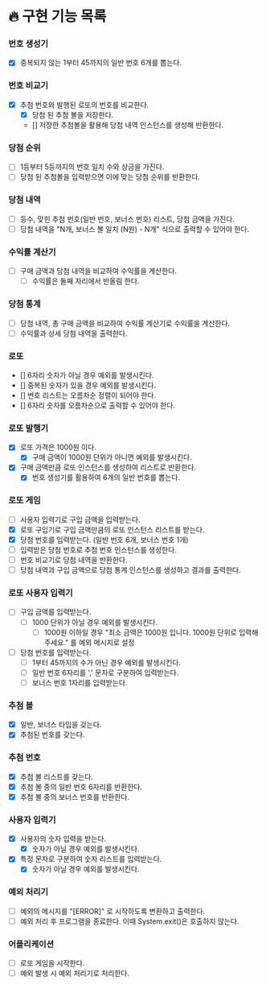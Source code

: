 

 # 🔥 구현 기능 목록

### 번호 생성기
 - [x] 중복되지 않는 1부터 45까지의 일반 번호 6개를 뽑는다.

### 번호 비교기
- [x] 추첨 번호와 발행된 로또의 번호를 비교한다.
  - [x] 당첨 된 추첨 볼을 저장한다.
  - [] 저장한 추첨볼을 활용해 당첨 내역 인스턴스를 생성해 반환한다.

### 당첨 순위
- [ ] 1등부터 5등까지의 번호 일치 수와 상금을 가진다.
- [ ] 당첨 된 추첨볼을 입력받으면 이에 맞는 당첨 순위를 반환한다.

### 당첨 내역
- [ ] 등수, 맞힌 추첨 번호(일반 번호, 보너스 번호) 리스트, 당첨 금액을 가진다.
- [ ] 당첨 내역을 "N개, 보너스 볼 일치 (N원) - N개" 식으로 출력할 수 있어야 한다.

### 수익률 계산기
- [ ] 구매 금액과 당첨 내역을 비교하여 수익률을 계산한다.
    - [ ] 수익률은 둘째 자리에서 반올림 한다.

### 당첨 통계
- [ ] 당첨 내역, 총 구매 금액을 비교하여 수익률 계산기로 수익률을 계산한다.
- [ ] 수익률과 상세 당첨 내역을 출력한다.

### 로또
- [] 6자리 숫자가 아닐 경우 예외를 발생시킨다.
- [] 중복된 숫자가 있을 경우 예외를 발생시킨다.
- [] 번호 리스트는 오름차순 정렬이 되어야 한다.
- [] 6자리 숫자를 오름차순으로 출력할 수 있어야 한다.

### 로또 발행기
- [x] 로또 가격은 1000원 이다.
  - [x] 구매 금액이 1000원 단위가 아니면 예외를 발생시킨다.
- [x] 구매 금액만큼 로또 인스턴스를 생성하여 리스트로 반환한다.
  - [x] 번호 생성기를 활용하여 6개의 일반 번호를 뽑는다.

### 로또 게임
- [ ] 사용자 입력기로 구입 금액을 입력받는다.
- [x] 로또 구입기로 구입 금액만큼의 로또 인스턴스 리스트를 받는다.
- [x] 당첨 번호를 입력받는다. (일반 번호 6개, 보너스 번호 1개)
- [ ] 입력받은 당첨 번호로 추첨 번호 인스턴스를 생성한다.
- [ ] 번호 비교기로 당첨 내역을 반환한다.
- [ ] 당첨 내역과 구입 금액으로 당첨 통계 인스턴스를 생성하고 결과를 출력한다.

### 로또 사용자 입력기
- [ ] 구입 금액를 입력받는다.
  - [ ] 1000 단위가 아닐 경우 예외를 발생시킨다.
    - [ ] 1000원 이하일 경우 "최소 금액은 1000원 입니다. 1000원 단위로 입력해주세요." 를 예외 메시지로 설정
- [ ] 당첨 번호를 입력받는다.
  - [ ] 1부터 45까지의 수가 아닌 경우 예외를 발생시킨다.
  - [ ] 일반 번호 6자리를 ',' 문자로 구분하여 입력받는다.
  - [ ] 보너스 번호 1자리를 입력받는다.

### 추첨 볼
- [x] 일반, 보너스 타입을 갖는다.
- [x] 추첨된 번호를 갖는다.

### 추첨 번호
- [x] 추첨 볼 리스트를 갖는다.
- [x] 추첨 볼 중의 일반 번호 6자리를 반환한다. 
- [x] 추첨 볼 중의 보너스 번호를 반환한다.

### 사용자 입력기
- [x] 사용자의 숫자 입력을 받는다.
  - [x] 숫자가 아닐 경우 예외를 발생시킨다.
- [x] 특정 문자로 구분하여 숫자 리스트를 입력받는다.
  - [x] 숫자가 아닐 경우 예외를 발생시킨다.

### 예외 처리기
- [ ] 예외의 메시지를 "[ERROR]" 로 시작하도록 변환하고 출력한다.
- [ ] 예외 처리 후 프로그램을 종료한다. 이때 System.exit()은 호출하지 않는다.

### 어플리케이션
- [ ] 로또 게임을 시작한다.
- [ ] 예외 발생 시 예외 처리기로 처리한다.